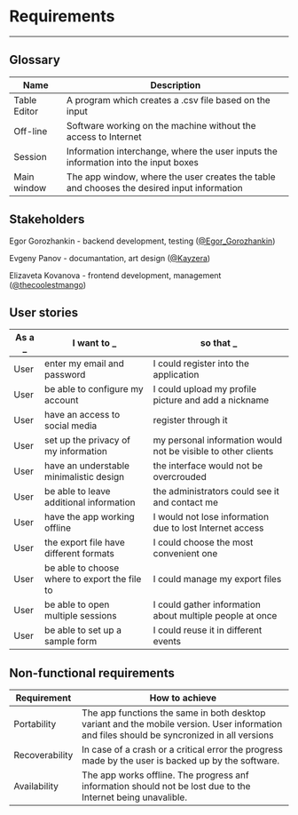 # Requirements
_____________

## Glossary
Name | Description
-----|------------
Table Editor | A program which creates a .csv file based on the input
Off-line | Software working on the machine without the access to Internet
Session | Information interchange, where the user inputs the information into the input boxes
Main window | The app window, where the user creates the table and chooses the desired input information

## Stakeholders
Egor Gorozhankin - backend development, testing ([@Egor_Gorozhankin](https://t.me/Egor_Gorozhankin))

Evgeny Panov - documantation, art design ([@Kayzera](https://t.me/Kayzera))

Elizaveta Kovanova - frontend development, management ([@thecoolestmango](https://t.me/thecoolestmango))

## User stories
As a _ | I want to _ | so that _
-------|-------------|----------
User | enter my email and password | I could register into the application
User | be able to configure my account | I could upload my profile picture and add a nickname
User | have an access to social media | register through it
User | set up the privacy of my information | my personal information would not be visible to other clients
User | have an understable minimalistic design | the interface would not be overcrouded
User | be able to leave additional information | the administrators could see it and contact me
User | have the app working offline | I would not lose information due to lost Internet access
User | the export file have different formats | I could choose the most convenient one
User | be able to choose where to export the file to | I could manage my export files
User | be able to open multiple sessions | I could gather information about multiple people at once
User | be able to set up a sample form | I could reuse it in different events

## Non-functional requirements

Requirement | How to achieve
------------|---------------
Portability | The app functions the same in both desktop variant and the mobile version. User information and files should be syncronized in all versions
Recoverability | In case of a crash or a critical error the progress made by the user is backed up by the software.
Availability | The app works offline. The progress anf information should not be lost due to the Internet being unavalible.
